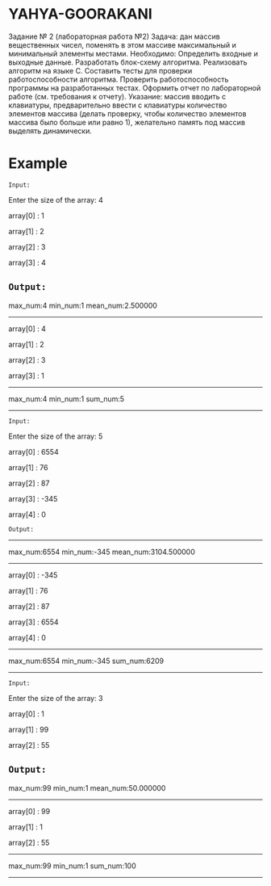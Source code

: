 # YAHYA-GOORAKANI


Задание № 2 (лабораторная работа №2)
Задача: дан массив вещественных чисел, поменять в этом массиве максимальный и минимальный элементы местами.
Необходимо:
Определить входные и выходные данные.
Разработать блок-схему алгоритма.
Реализовать алгоритм на языке С.
Составить тесты для проверки работоспособности алгоритма.
Проверить работоспособность программы на разработанных тестах.
Оформить отчет по лабораторной работе (см. требования к отчету).
Указание:  массив вводить с клавиатуры, предварительно ввести с клавиатуры количество элементов массива (делать проверку, чтобы количество элементов массива было больше или равно 1), желательно память под массив выделять динамически.

#
# Example

`Input:`

Enter the size of the array:	4

array[0] : 1

array[1] : 2

array[2] : 3

array[3] : 4

`Output:`
------------------------------

max_num:4	min_num:1	mean_num:2.500000	

------------------------------

array[0] : 4

array[1] : 2

array[2] : 3

array[3] : 1

------------------------------

max_num:4	min_num:1	sum_num:5	

------------------------------


`Input:`

Enter the size of the array:	5

array[0] : 6554

array[1] : 76

array[2] : 87

array[3] : -345

array[4] : 0

`Output:`

------------------------------

max_num:6554	min_num:-345	mean_num:3104.500000	

------------------------------

array[0] : -345

array[1] : 76

array[2] : 87

array[3] : 6554

array[4] : 0

------------------------------

max_num:6554	min_num:-345	sum_num:6209	

------------------------------  

`Input:`

Enter the size of the array:	3

array[0] : 1

array[1] : 99

array[2] : 55

`Output:`
------------------------------

max_num:99	min_num:1	mean_num:50.000000	

------------------------------

array[0] : 99

array[1] : 1

array[2] : 55

------------------------------

max_num:99	min_num:1	sum_num:100	

------------------------------

